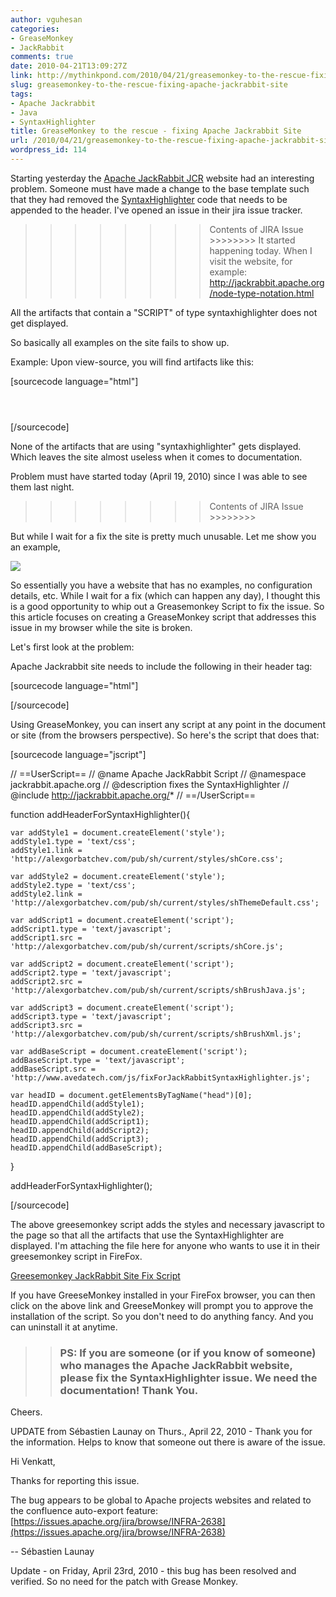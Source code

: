 ```yaml
---
author: vguhesan
categories:
- GreaseMonkey
- JackRabbit
comments: true
date: 2010-04-21T13:09:27Z
link: http://mythinkpond.com/2010/04/21/greasemonkey-to-the-rescue-fixing-apache-jackrabbit-site/
slug: greasemonkey-to-the-rescue-fixing-apache-jackrabbit-site
tags:
- Apache Jackrabbit
- Java
- SyntaxHighlighter
title: GreaseMonkey to the rescue - fixing Apache Jackrabbit Site
url: /2010/04/21/greasemonkey-to-the-rescue-fixing-apache-jackrabbit-site/
wordpress_id: 114
---
```


Starting yesterday the [Apache JackRabbit JCR](http://jackrabbit.apache.org/) website had an interesting problem. Someone must have made a change to the base template such that they had removed the [SyntaxHighlighter](http://alexgorbatchev.com/wiki/SyntaxHighlighter) code that needs to be appended to the header. I've opened an issue in their jira issue tracker.

>>>>>>>> Contents of JIRA Issue >>>>>>>>
It started happening today. When I visit the website, for example:
http://jackrabbit.apache.org/node-type-notation.html

All the artifacts that contain a "SCRIPT" of type syntaxhighlighter does not get displayed.

So basically all examples on the site fails to show up.

Example:
Upon view-source, you will find artifacts like this:

[sourcecode language="html"]

<code>
<script class="toolbar: false; theme: default; brush: java; gutter: false" type="syntaxhighlighter">// <![CDATA[
 public class FirstHop { // Some Code... }
// ]]></script>
</code>

[/sourcecode]

None of the artifacts that are using "syntaxhighlighter" gets displayed. Which leaves the site almost useless when it comes to documentation.

Problem must have started today (April 19, 2010) since I was able to see them last night.
>>>>>>>> Contents of JIRA Issue  >>>>>>>>

But while I wait for a fix the site is pretty much unusable. Let me show you an example,


[![](http://mythinkpond.files.wordpress.com/2010/04/jackrabbit-issue.jpg)](http://mythinkpond.files.wordpress.com/2010/04/jackrabbit-issue.jpg)


So essentially you have a website that has no examples, no configuration details, etc. While I wait for a fix (which can happen any day), I thought this is a good opportunity to whip out a Greasemonkey Script to fix the issue. So this article focuses on creating a GreaseMonkey script that addresses this issue in my browser while the site is broken.

Let's first look at the problem:

Apache Jackrabbit site needs to include the following in their header tag:

[sourcecode language="html"]

<link href='http://alexgorbatchev.com/pub/sh/current/styles/shCore.css' rel='stylesheet' type='text/css'/>
<link href='http://alexgorbatchev.com/pub/sh/current/styles/shThemeDefault.css' rel='stylesheet' type='text/css'/>
<script src='http://alexgorbatchev.com/pub/sh/current/scripts/shCore.js' type='text/javascript'></script>
<script src='http://alexgorbatchev.com/pub/sh/current/scripts/shBrushJava.js' type='text/javascript'></script>
<script src='http://alexgorbatchev.com/pub/sh/current/scripts/shBrushXml.js' type='text/javascript'></script>
<script language='javascript'>
SyntaxHighlighter.config.bloggerMode = true;
SyntaxHighlighter.config.clipboardSwf = 'http://alexgorbatchev.com/pub/sh/current/scripts/clipboard.swf';
SyntaxHighlighter.all();
</script>

[/sourcecode]

Using GreaseMonkey, you can insert any script at any point in the document or site (from the browsers perspective). So here's the script that does that:

[sourcecode language="jscript"]

// ==UserScript==
// @name           Apache JackRabbit Script
// @namespace      jackrabbit.apache.org
// @description    fixes the SyntaxHighlighter
// @include        http://jackrabbit.apache.org/*
// ==/UserScript==

function addHeaderForSyntaxHighlighter(){

	var addStyle1 = document.createElement('style');
	addStyle1.type = 'text/css';
	addStyle1.link = 'http://alexgorbatchev.com/pub/sh/current/styles/shCore.css';

	var addStyle2 = document.createElement('style');
	addStyle2.type = 'text/css';
	addStyle2.link = 'http://alexgorbatchev.com/pub/sh/current/styles/shThemeDefault.css';

	var addScript1 = document.createElement('script');
	addScript1.type = 'text/javascript';
	addScript1.src = 'http://alexgorbatchev.com/pub/sh/current/scripts/shCore.js';

	var addScript2 = document.createElement('script');
	addScript2.type = 'text/javascript';
	addScript2.src = 'http://alexgorbatchev.com/pub/sh/current/scripts/shBrushJava.js';

	var addScript3 = document.createElement('script');
	addScript3.type = 'text/javascript';
	addScript3.src = 'http://alexgorbatchev.com/pub/sh/current/scripts/shBrushXml.js';

	var addBaseScript = document.createElement('script');
	addBaseScript.type = 'text/javascript';
	addBaseScript.src = 'http://www.avedatech.com/js/fixForJackRabbitSyntaxHighlighter.js';

	var headID = document.getElementsByTagName("head")[0];
	headID.appendChild(addStyle1);
	headID.appendChild(addStyle2);
	headID.appendChild(addScript1);
	headID.appendChild(addScript2);
	headID.appendChild(addScript3);
	headID.appendChild(addBaseScript);

}

addHeaderForSyntaxHighlighter();

[/sourcecode]

The above greesemonkey script adds the styles and necessary javascript to the page so that all the artifacts that use the SyntaxHighlighter are displayed. I'm attaching the file here for anyone who wants to use it in their greesemonkey script in FireFox.

[Greesemonkey JackRabbit Site Fix Script](http://www.avedatech.com/js/apache_jackrabbit_script.user.js)

If you have GreeseMonkey installed in your FireFox browser, you can then click on the above link and GreeseMonkey will prompt you to approve the installation of the script. So you don't need to do anything fancy. And you can uninstall it at anytime.


<blockquote>

> 
> ### PS: If you are someone (or if you know of someone) who manages the Apache JackRabbit website, please fix the SyntaxHighlighter issue. We need the documentation! Thank You.
> 
> 
</blockquote>


Cheers.

>>>>>>>>>>>>>>>

UPDATE from Sébastien Launay on Thurs., April 22, 2010 - Thank you for the information. Helps to know that someone out there is aware of the issue.


Hi Venkatt,

Thanks for reporting this issue.

The bug appears to be global to Apache projects websites and related
to the confluence auto-export feature:
[https://issues.apache.org/jira/browse/INFRA-2638](https://issues.apache.org/jira/browse/INFRA-2638)

--
Sébastien Launay

>>>>>>>>>>>>>>>>>>>>>

Update - on Friday, April 23rd, 2010 - this bug has been resolved and verified. So no need for the patch with Grease Monkey.



